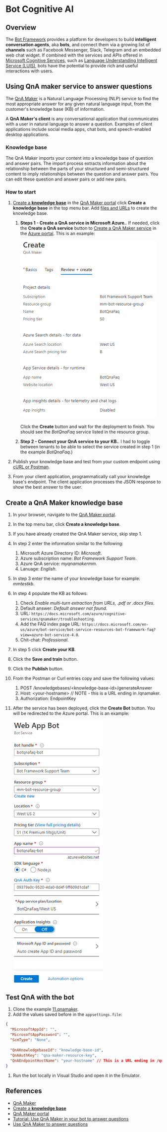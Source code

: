 # Bot Cognitive AI

## Overview

The [Bot Framework](https://dev.botframework.com/) provides a platform for developers to build **intelligent conversation agents**, aka **bots**, and connect them via a growing list of **channels** such as Facebook Messenger, Slack, Telegram and an embedded web chat widget.
If combined with the services and APIs offered in [Microsoft Cognitive Services](https://azure.microsoft.com/en-us/services/cognitive-services/), such as [Language Understanding Intelligent Service (LUIS)](https://azure.microsoft.com/en-us/services/cognitive-services/language-understanding-intelligent-service/), bots have the potential to provide rich and useful interactions with users.


## Using QnA maker service to answer questions

The [QnA Maker](https://docs.microsoft.com/azure/cognitive-services/qnamaker/overview/overview) is a Natural Language Processing (NLP) service to find the most appropriate answer for any given natural language input, from the customer's knowledge base (KB) of information.

A **QnA Maker's client** is any conversational application that communicates with a user in natural language to answer a question. Examples of client applications include social media apps, chat bots, and speech-enabled desktop applications.

### Knowledge base

The QnA Maker imports your content into a knowledge base of question and answer pairs. The import process extracts information about the relationship between the parts of your structured and semi-structured content to imply relationships between the question and answer pairs. You can edit these question and answer pairs or add new pairs.

### How to start

1. [Create a **knowledge base**](https://docs.microsoft.com/en-us/azure/cognitive-services/qnamaker/quickstarts/create-publish-knowledge-base#create-your-first-qna-maker-knowledge-base) in the [QnA Maker portal](https://qnamaker.ai/) click **Create a knowledge base** in the top menu bar. Add [files and URLs](https://docs.microsoft.com/en-us/azure/cognitive-services/qnamaker/concepts/content-types) to create the knowledge base.
    1. **Steps 1 - Create a QnA service in Microsoft Azure.**. If needed, click the **Create a QnA service** button to [Create a QnA Maker service](https://docs.microsoft.com/azure/cognitive-services/qnamaker/how-to/set-up-qnamaker-service-azure#create-a-new-qna-maker-service) in the [Azure portal](https://portal.azure.com/).
    This is an example:

        ![bot qna faqs](../../Media/Cognitive/botqnafaq-settings.PNG)

        Click the **Create** button and wait for the deployment to finish. You should see the *BotQnaFaq* service listed in the resource group.

    1. **Step 2 - Connect your QnA service to your KB.**. I had to toggle between tenants to be able to select the service created in step 1 (in the example *BotQnaFaq*.)

1. Publish your knowledge base and test from your custom endpoint using [cURL or Postman](https://docs.microsoft.com/en-us/azure/cognitive-services/qnamaker/quickstarts/get-answer-from-knowledge-base-using-url-tool).
1. From your client application, programmatically call your knowledge base's endpoint. The client application processes the JSON response to show the best answer to the user.

## Create a QnA Maker knowledge base

1. In your browser, navigate to the [QnA Maker portal](https://qnamaker.ai/).
1. In the top menu bar, click **Create a knowledge base**.
1. If you have already created the QnA Maker service, skip step 1.
1. In step 2 enter the information similar to the following:
    1. Microsoft Azure Directory ID: *Microsoft*.
    1. Azure subscription name: *Bot Framework Support Team*.
    1. Azure QnA service: *myqnamakermm*.
    1. Lanuage: *English*.
1. In step 3 enter the name of your knowledge base for example: *mmtestkb*.
1. In step 4 populate the KB as follows:
    1. Check *Enable multi-turn extraction from URLs, .pdf or .docx files*.
    1. Default answer: *Default answer not found*.
    1. URL: `https://docs.microsoft.com/azure/cognitive-services/qnamaker/troubleshooting`.
    1. Add the FAQ index page URL: `https://docs.microsoft.com/en-us/azure/bot-service/bot-service-resources-bot-framework-faq?view=azure-bot-service-4.0`.
    1. Chit-chat: *Professional*.
1. In step 5 click **Create your KB**.
1. Click the **Save and train** button.
1. Click the **Publish** button.
1. From the Postman or Curl entries copy and save the following values:
    1. POST /knowledgebases/\<knowledge-base-id>/generateAnswer
    1. Host: \<your-hostname>  // NOTE - this is a URL ending in /qnamaker.
    1. Authorization: EndpointKey <qna-maker-resource-key>
1. After the service has been deployed, click the **Create Bot** button. You will be redirected to the Azure portal. This is an example:

      ![bot qna faqs](../../Media/Cognitive/botqnafaq-bot.PNG)


## Test QnA with the bot

1. Clone the example [11.qnamaker](https://github.com/microsoft/BotBuilder-Samples/tree/master/samples/csharp_dotnetcore/11.qnamaker).
1. Add the values saved before in the `appsettings.file`:
```json
{
  "MicrosoftAppId": "",
  "MicrosoftAppPassword": "",
  "ScmType": "None",

  "QnAKnowledgebaseId": "knowledge-base-id",
  "QnAAuthKey": "qna-maker-resource-key",
  "QnAEndpointHostName": "your-hostname" // This is a URL ending in /qnamaker
}
```
1. Run the bot locally in Visual Studio and open it in the Emulator.

## References

- [QnA Maker](https://docs.microsoft.com/azure/cognitive-services/qnamaker/overview/overview)
- [Create a **knowledge base**](https://docs.microsoft.com/en-us/azure/cognitive-services/qnamaker/quickstarts/create-publish-knowledge-base#create-your-first-qna-maker-knowledge-base)
- [QnA Maker portal](https://qnamaker.ai/)
- [Tutorial: Use QnA Maker in your bot to answer questions](https://docs.microsoft.com/azure/bot-service/bot-builder-tutorial-add-qna?view=azure-bot-service-4.0&tabs=csharp)
- [Use QnA Maker to answer questions](https://docs.microsoft.com/en-us/azure/bot-service/bot-builder-howto-qna?view=azure-bot-service-4.0&tabs=cs)